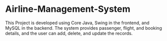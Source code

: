 # Airline-Management-System
This Project is developed using Core Java, Swing in the frontend, and MySQL in the backend. The system provides passenger, flight, and booking details, and the user can add, delete, and update the records.
